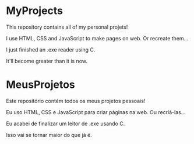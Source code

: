 # MyProjects

This repository contains all of my personal projets!

I use HTML, CSS and JavaScript to make pages on web.
Or recreate them...

I just finished an .exe reader using C.

It'll become greater than it is now.

# MeusProjetos

Este repositório contém todos os meus projetos pessoais!

Eu uso HTML, CSS e JavaScript para criar páginas na web.
Ou recriá-las...

Eu acabei de finalizar um leitor de .exe usando C.

Isso vai se tornar maior do que já é.
